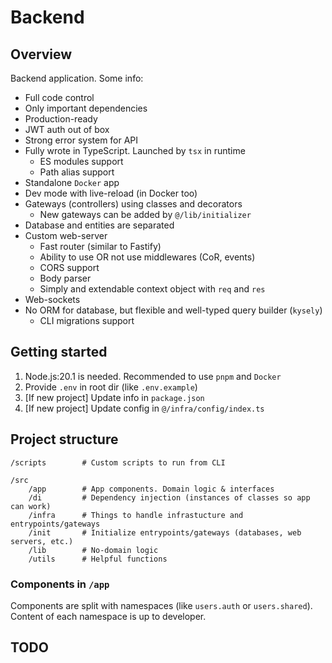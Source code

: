 # Backend

## Overview
Backend application. Some info:
- Full code control
- Only important dependencies
- Production-ready
- JWT auth out of box
- Strong error system for API
- Fully wrote in TypeScript. Launched by `tsx` in runtime
  - ES modules support
  - Path alias support
- Standalone `Docker` app
- Dev mode with live-reload (in Docker too)
- Gateways (controllers) using classes and decorators
  - New gateways can be added by `@/lib/initializer`
- Database and entities are separated
- Custom web-server
  - Fast router (similar to Fastify)
  - Ability to use OR not use middlewares (CoR, events)
  - CORS support
  - Body parser
  - Simply and extendable context object with `req` and `res`
- Web-sockets
- No ORM for database, but flexible and well-typed query builder (`kysely`)
  - CLI migrations support 

## Getting started
1. Node.js:20.1 is needed. Recommended to use `pnpm` and `Docker`
2. Provide `.env` in root dir (like `.env.example`)
3. [If new project] Update info in `package.json`
4. [If new project] Update config in `@/infra/config/index.ts`

## Project structure
```
/scripts        # Custom scripts to run from CLI

/src
    /app        # App components. Domain logic & interfaces
    /di         # Dependency injection (instances of classes so app can work)
    /infra      # Things to handle infrastucture and entrypoints/gateways
    /init       # Initialize entrypoints/gateways (databases, web servers, etc.)
    /lib        # No-domain logic
    /utils      # Helpful functions
```
### Components in `/app`
Components are split with namespaces (like `users.auth` or `users.shared`). Content of each namespace is up to developer.

## TODO